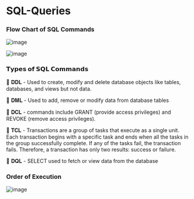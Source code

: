# SQL-Queries

### Flow Chart of SQL Commands

![image](https://user-images.githubusercontent.com/69152112/209432786-71c70dca-2bd2-4413-99bd-8c55aeb14209.png)

![image](https://user-images.githubusercontent.com/69152112/226136774-37a40863-c9e4-4ada-b5d8-6354f8aeab5e.png)


### 𝗧𝘆𝗽𝗲𝘀 𝗼𝗳 𝗦𝗤𝗟 𝗖𝗼𝗺𝗺𝗮𝗻𝗱𝘀

📌 𝐃𝐃𝐋 - Used to create, modify and delete database objects like tables, databases, and views but not data.

📌 𝐃𝐌𝐋 - Used to add, remove or modify data from database tables

📌 𝐃𝐂𝐋 - commands include GRANT (provide access privileges) and REVOKE (remove access privileges).

📌 𝐓𝐂𝐋 - Transactions are a group of tasks that execute as a single unit. Each transaction begins with a specific task and ends when all the tasks in the group successfully complete. If any of the tasks fail, the transaction fails. Therefore, a transaction has only two results: success or failure.

📌 𝐃𝐐𝐋 - SELECT used to fetch or view data from the database

### Order of Execution
![image](https://user-images.githubusercontent.com/69152112/224737316-10aa21b8-0798-49b0-93fb-6d1d63655d7b.png)
